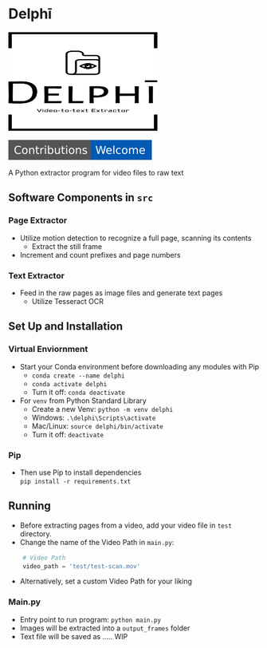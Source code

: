 # Delphī
<img src="image_assets/delphi_logo.svg" alt="Delphī" width="300" height="200">

![Contributions Welcome](image_assets/contributors_welcome.svg)

A Python extractor program for video files to raw text

## Software Components in `src`

### Page Extractor
- Utilize motion detection to recognize a full page, scanning its contents
  - Extract the still frame
- Increment and count prefixes and page numbers

### Text Extractor
- Feed in the raw pages as image files and generate text pages
  - Utilize Tesseract OCR

## Set Up and Installation

### Virtual Enviornment
- Start your Conda environment before downloading any modules with Pip <br>
  - `conda create --name delphi`
  - `conda activate delphi`
  - Turn it off: `conda deactivate`
- For `venv` from Python Standard Library
  - Create a new Venv: `python -m venv delphi`
  - Windows: `.\delphi\Scripts\activate`
  - Mac/Linux: `source delphi/bin/activate`
  - Turn it off: `deactivate`

### Pip
- Then use Pip to install dependencies <br>
`pip install -r requirements.txt`

## Running
- Before extracting pages from a video, add your video file in `test` directory.
- Change the name of the Video Path in `main.py`:
```python
    # Video Path
    video_path = 'test/test-scan.mov'
```
- Alternatively, set a custom Video Path for your liking

### Main.py
- Entry point to run program: `python main.py`
- Images will be extracted into a `output_frames` folder
- Text file will be saved as ..... WIP


